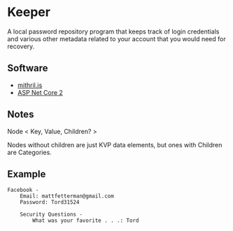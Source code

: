# Keeper

A local password repository program that keeps track of login credentials and various other metadata related to your account that you would need for recovery.

## Software

- [mithril.js](https://mithril.js.org)
- [ASP Net Core 2](https://www.microsoft.com/net/core)

## Notes

Node < Key, Value, Children? >

Nodes without children are just KVP data elements, but ones with Children are Categories. 

## Example
```
Facebook -
    Email: mattfetterman@gmail.com
    Password: Tord31524

    Security Questions -
        What was your favorite . . .: Tord
```
